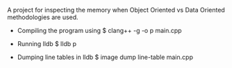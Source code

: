A project for inspecting the memory when Object Oriented vs Data Oriented methodologies are used.

* Compiling the program using
$ clang++ -g -o p main.cpp

* Running lldb
$ lldb p

* Dumping line tables in lldb
$ image dump line-table main.cpp

